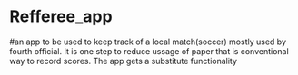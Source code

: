 # Refferee_app
#an app to be used to keep track of a local match(soccer) mostly used by fourth official. It is one step to reduce ussage of paper that is conventional way to record scores.
The app gets a substitute functionality
